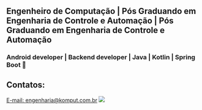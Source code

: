 <link rel="stylesheet" href="https://cdn.jsdelivr.net/gh/devicons/devicon@v2.15.1/devicon.min.css">
          

## Engenheiro de Computação | Pós Graduando em Engenharia de Controle e Automação | Pós Graduando em Engenharia de Controle e Automação 

### Android developer | Backend developer | Java | Kotlin | Spring Boot 👋       

## Contatos:
<div>
<a href = "mailto:engenharia@komput.com.br">E-mail: engenharia@komput.com.br</a>
<a href="https://www.linkedin.com/in/cainan-luyles/" target="_blank"><img src="https://img.shields.io/badge/-LinkedIn-%230077B5?style=for-the-badge&logo=linkedin&logoColor=white" target="_blank"></a>   
</div>
